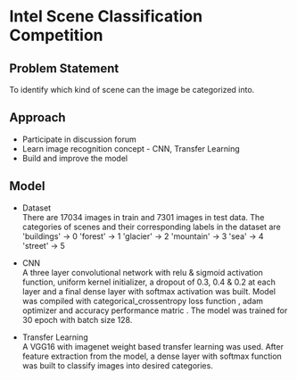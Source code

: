 # Intel Scene Classification Competition
## Problem Statement 
To identify which kind of scene can the image be categorized into.

## Approach
- Participate in discussion forum
- Learn image recognition concept - CNN, Transfer Learning
- Build and improve the model

## Model
- Dataset  
There are 17034 images in train and 7301 images in test data. The categories of scenes and their corresponding labels in the dataset are 
'buildings' -> 0
'forest' -> 1
'glacier' -> 2
'mountain' -> 3
'sea' -> 4
'street' -> 5

- CNN   
A three layer convolutional network with relu & sigmoid activation function, uniform kernel initializer, a dropout of 0.3, 0.4 & 0.2 at each layer and a final dense layer with softmax activation was built. Model was compiled with categorical_crossentropy loss function , adam optimizer and accuracy performance matric . The model was trained for 30 epoch with batch size 128.


- Transfer Learning    
A VGG16 with imagenet weight based transfer learning was used. After feature extraction from the model, a dense layer with softmax function was built to classify images into desired categories.
